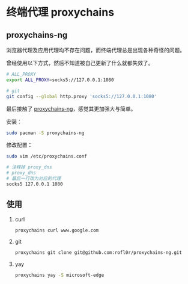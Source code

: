 # 终端代理 proxychains

## proxychains-ng

浏览器代理及应用代理均不存在问题，而终端代理总是出现各种奇怪的问题。

曾经使用以下方式，然后不知道被自己更新了什么就都失效了。

```bash
# ALL_PROXY
export ALL_PROXY=socks5://127.0.0.1:1080

# git
git config --global http.proxy 'socks5://127.0.0.1:1080'
```

最后接触了 [proxychains-ng](https://github.com/rofl0r/proxychains-ng)，感觉其更加强大与简单。

安装：

```bash
sudo pacman -S proxychains-ng
```

修改配置：

```bash
sudo vim /etc/proxychains.conf

# 注释掉 proxy_dns
# proxy_dns
# 最后一行改为对应的代理
socks5 127.0.0.1 1080
```

## 使用

1. curl

   ```bash
   proxychains curl www.google.com
   ```

2. git

   ```bash
   proxychains git clone git@github.com:rofl0r/proxychains-ng.git
   ```

3. yay

   ```bash
   proxychains yay -S microsoft-edge
   ```
